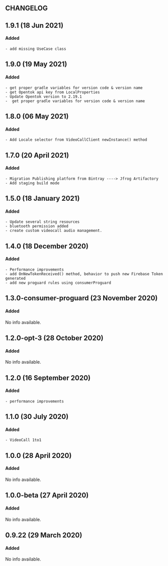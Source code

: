 CHANGELOG
------------------------

## 1.9.1 (18 Jun 2021)
#### Added
    - add missing UseCase class

## 1.9.0 (19 May 2021)
#### Added
    - get proper gradle variables for version code & version name
    - get Opentok api key from LocalProperties
    - Update Opentok version to 2.19.1
    -  get proper gradle variables for version code & version name

## 1.8.0 (06 May 2021)
#### Added
    - Add Locale selector from VideoCallClient newInstance() method

## 1.7.0 (20 April 2021)
#### Added
    - Migration Publishing platform from Bintray ----> Jfrog Artifactory
    - Add staging build mode

## 1.5.0 (18 January 2021)
#### Added
    - Update several string resources
    - bluetooth permission added
    - create custom videocall audio management.

## 1.4.0 (18 December 2020)
#### Added
    - Performance improvements
    - add OnNewTokenReceived() method, behavior to push new Firebase Token generated
    - add new proguard rules using consumerProguard

## 1.3.0-consumer-proguard (23 November 2020)
#### Added
No info available.

## 1.2.0-opt-3 (28 October 2020)
#### Added
No info available.

## 1.2.0 (16 September 2020)
#### Added
    - performance improvements

## 1.1.0 (30 July 2020)
#### Added
    - VideoCall 1to1

## 1.0.0 (28 April 2020)
#### Added
No info available.

## 1.0.0-beta (27 April 2020)
#### Added
No info available.

## 0.9.22 (29 March 2020)
#### Added
No info available.